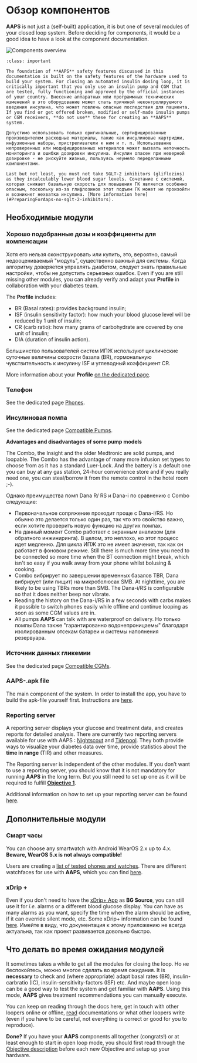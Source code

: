 # Обзор компонентов

**AAPS** is not just a (self-built) application, it is but one of several modules of your closed loop system. Before deciding for components, it would be a good idea to have a look at the component documentation.

![Components overview](../images/modules.png)

```{admonition} IMPORTANT SAFETY NOTICE
:class: important

The foundation of **AAPS** safety features discussed in this documentation is built on the safety features of the hardware used to build your system. For closing an automated insulin dosing loop, it is critically important that you only use an insulin pump and CGM that are tested, fully functioning and approved by the official instances of your country. Внесение аппаратных или программных технических изменений в это оборудование может стать причиной неконтролируемого введения инсулина, что может повлечь опасные последствия для пациента. If you find or get offered broken, modified or self-made insulin pumps or CGM receivers, **do not use** these for creating an **AAPS** system.

Допустимо использовать только оригинальные, сертифицированные производителем расходные материалы, такие как инсулиновые картриджи, инфузионные наборы, пристреливатели к ним и т. п. Использование непроверенных или модифицированных материалов может вызвать неточность мониторинга и ошибки дозировки инсулина. Инсулин опасен при неверной дозировке - не рискуйте жизнью, пользуясь неумело переделанными компонентами.

Last but not least, you must not take SGLT-2 inhibitors (gliflozins) as they incalculably lower blood sugar levels. Сочетание с системой, которая снижает базальную скорость для повышения ГК является особенно опасным, поскольку из-за глифлозинов этот подъем ГК может не произойти и возникнет нехватка инсулина. [More information here](#PreparingForAaps-no-sglt-2-inhibitors).
```

## Необходимые модули

### Хорошо подобранные дозы и коэффициенты для компенсации

Хотя его нельзя сконструировать или купить, это, вероятно, самый недооцениваемый "модуль", существенно важный для системы. Когда алгоритму доверяется управлять диабетом, следует знать правильные настройки, чтобы не допустить серьезных ошибок. Even if you are still missing other modules, you can already verify and adapt your **Profile** in collaboration with your diabetes team.

The **Profile** includes:

- BR (Basal rates): provides background insulin;
- ISF (insulin sensitivity factor): how much your blood glucose level will be reduced by 1 unit of insulin;
- CR (carb ratio): how many grams of carbohydrate are covered by one unit of insulin;
- DIA (duration of insulin action).

Большинство пользователей систем ИПЖ используют циклические суточные величины скорости базала (BR), гормональную чувствительность к инсулину ISF и углеводный коэффициент CR.

More information about your **Profile** [on the dedicated page](../SettingUpAaps/YourAapsProfile.md).

### Телефон

See the dedicated page [Phones](../Getting-Started/Phones.md).

### Инсулиновая помпа

See the dedicated page [Compatible Pumps](../Getting-Started/CompatiblePumps.md).

**Advantages and disadvantages of some pump models**

The Combo, the Insight and the older Medtronic are solid pumps, and loopable. The Combo has the advantage of many more infusion set types to choose from as it has a standard Luer-Lock. And the battery is a default one you can buy at any gas station, 24-hour convenience store and if you really need one, you can steal/borrow it from the remote control in the hotel room ;-).

Однако преимущества помп Dana R/ RS и Dana-i по сравнению с Combo следующие:

- Первоначальное сопряжение проходит проще с Dana-i/RS. Но обычно это делается только один раз, так что это свойство важно, если хотите проверить новую функцию на других помпах.
- На данный момент Combo работает с экранным анализом (для обратного инжиниринга). В целом, это неплохо, но этот процесс идет медленно. Для цикла ИПЖ это не имеет значения, так как он работает в фоновом режиме. Still there is much more time you need to be connected so more time when the BT connection might break, which isn't so easy if you walk away from your phone whilst bolusing & cooking.
- Combo вибрирует по завершении временных базалов TBR, Dana вибрирует (или пищит) на микроболюсах SMB. At nighttime, you are likely to be using TBRs more than SMB.  The Dana-i/RS is configurable so that it does neither beep nor vibrate.
- Reading the history on the Dana-i/RS in a few seconds with carbs makes it possible to switch phones easily while offline and continue looping as soon as some CGM values are in.
- All pumps **AAPS** can talk with are waterproof on delivery. Но только помпы Dana также "гарантированно водонепроницаемы" благодаря изолированным отсекам батареи и системы наполнения резервуара.

### Источник данных гликемии

See the dedicated page [Compatible CGMs](../Getting-Started/CompatiblesCgms.md).

### **AAPS**-.apk file

The main component of the system. In order to install the app, you have to build the apk-file yourself first. Instructions are [here](../SettingUpAaps/BuildingAaps.md).

### Reporting server

A reporting server displays your glucose and treatment data, and creates reports for detailed analysis. There are currently two reporting servers available for use with AAPS : [Nightscout](#SettingUpTheReportingServer-nightscout) and [Tidepool](#SettingUpTheReportingServer-tidepool). They both provide ways to visualize your diabetes data over time, provide statistics about the **time in range** (TIR) and other measures.

The Reporting server is independent of the other modules. If you don’t want to use a reporting server, you should know that it is not mandatory for running **AAPS** in the long term. But you still need to set up one as it will be required to fulfill [**Objective 1**](#objectives-objective1).

Additional information on how to set up your reporting server can be found [here](../SettingUpAaps/SettingUpTheReportingServer.md).

## Дополнительные модули

### Смарт часы

You can choose any smartwatch with Android WearOS 2.x up to 4.x. **Beware, WearOS 5.x is not always compatible!**

Users are creating a [list of tested phones and watches](#Phones-list-of-tested-phones). There are different watchfaces for use with **AAPS**, which you can find [here](../WearOS/WearOsSmartwatch.md).

### xDrip +

Even if you don't need to have the [xDrip+ App](https://xdrip.readthedocs.io/en/latest/) as **BG Source**, you can still use it for _i.e._ alarms or a different blood glucose display. You can have as many alarms as you want, specify the time when the alarm should be active, if it can override silent mode, etc. Some xDrip+ information can be found [here](../CompatibleCgms/xDrip.md). Имейте в виду, что документация к этому приложению не всегда актуальна, так как проект развивается довольно быстро.

## Что делать во время ожидания модулей

It sometimes takes a while to get all the modules for closing the loop. Но не беспокойтесь, можно многое сделать во время ожидания. It is **necessary** to check and (where appropriate) adapt basal rates (BR), insulin-carbratio (IC), insulin-sensitivity-factors (ISF) etc. And maybe open loop can be a good way to test the system and get familiar with **AAPS**. Using this mode, **AAPS** gives treatment recommendations you can manually execute.

You can keep on reading through the docs here, get in touch with other loopers online or offline, [read](../UsefulLinks/BackgroundReading.md) documentations or what other loopers write (even if you have to be careful, not everything is correct or good for you to reproduce).

**Done?** If you have your **AAPS** components all together (congrats!) or at least enough to start in open loop mode, you should first read through the [Objective description](../SettingUpAaps/CompletingTheObjectives.md) before each new Objective and setup up your hardware.
